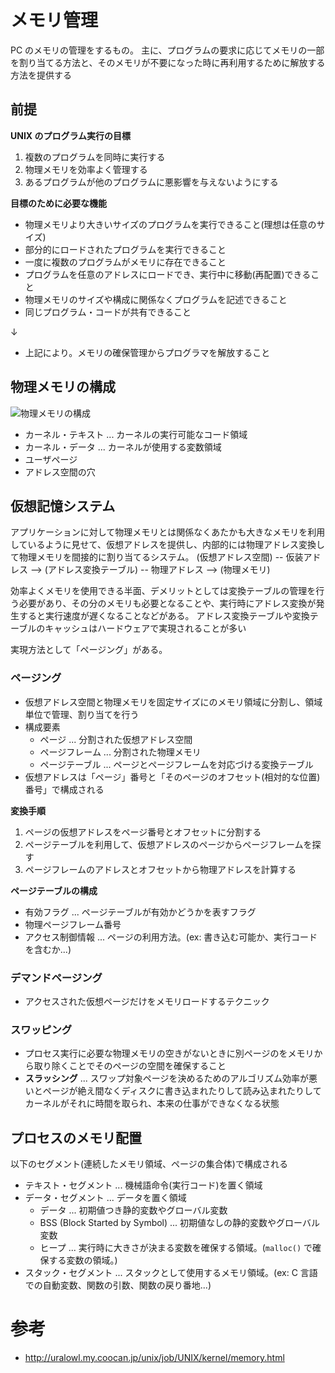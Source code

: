 # メモリ管理

PC のメモリの管理をするもの。
主に、プログラムの要求に応じてメモリの一部を割り当てる方法と、そのメモリが不要になった時に再利用するために解放する方法を提供する

## 前提

**UNIX のプログラム実行の目標**

1. 複数のプログラムを同時に実行する
2. 物理メモリを効率よく管理する
3. あるプログラムが他のプログラムに悪影響を与えないようにする

**目標のために必要な機能**

- 物理メモリより大きいサイズのプログラムを実行できること(理想は任意のサイズ)
- 部分的にロードされたプログラムを実行できること
- 一度に複数のプログラムがメモリに存在できること
- プログラムを任意のアドレスにロードでき、実行中に移動(再配置)できること
- 物理メモリのサイズや構成に関係なくプログラムを記述できること
- 同じプログラム・コードが共有できること

↓

- 上記により。メモリの確保管理からプログラマを解放すること

## 物理メモリの構成

![物理メモリの構成](https://uralowl.my.coocan.jp/unix/job/UNIX/kernel/GIF/1.gif)

- カーネル・テキスト ... カーネルの実行可能なコード領域
- カーネル・データ ... カーネルが使用する変数領域
- ユーザページ
- アドレス空間の穴

## 仮想記憶システム

アプリケーションに対して物理メモリとは関係なくあたかも大きなメモリを利用しているように見せて、仮想アドレスを提供し、内部的には物理アドレス変換して物理メモリを間接的に割り当てるシステム。
(仮想アドレス空間) -- 仮装アドレス --> (アドレス変換テーブル) -- 物理アドレス --> (物理メモリ)

効率よくメモリを使用できる半面、デメリットとしては変換テーブルの管理を行う必要があり、その分のメモリも必要となることや、実行時にアドレス変換が発生すると実行速度が遅くなることなどがある。
アドレス変換テーブルや変換テーブルのキャッシュはハードウェアで実現されることが多い

実現方法として「ページング」がある。

### ページング

- 仮想アドレス空間と物理メモリを固定サイズにのメモリ領域に分割し、領域単位で管理、割り当てを行う
- 構成要素
  - ページ ... 分割された仮想アドレス空間
  - ページフレーム ... 分割された物理メモリ
  - ページテーブル ... ページとページフレームを対応づける変換テーブル
- 仮想アドレスは「ページ」番号と「そのページのオフセット(相対的な位置)番号」で構成される

**変換手順**

1. ページの仮想アドレスをページ番号とオフセットに分割する
2. ページテーブルを利用して、仮想アドレスのページからページフレームを探す
3. ページフレームのアドレスとオフセットから物理アドレスを計算する

**ページテーブルの構成**

- 有効フラグ ... ページテーブルが有効かどうかを表すフラグ
- 物理ページフレーム番号
- アクセス制御情報 ... ページの利用方法。(ex: 書き込む可能か、実行コードを含むか...)

### デマンドページング

- アクセスされた仮想ページだけをメモリロードするテクニック

### スワッピング

- プロセス実行に必要な物理メモリの空きがないときに別ページのをメモリから取り除くことでそのページの空間を確保すること
- **スラッシング** ... スワップ対象ページを決めるためのアルゴリズム効率が悪いとページが絶え間なくディスクに書き込まれたりして読み込まれたりしてカーネルがそれに時間を取られ、本来の仕事ができなくなる状態

## プロセスのメモリ配置

以下のセグメント(連続したメモリ領域、ページの集合体)で構成される

- テキスト・セグメント ... 機械語命令(実行コード)を置く領域
- データ・セグメント ... データを置く領域
  - データ ... 初期値つき静的変数やグローバル変数
  - BSS (Block Started by Symbol) ... 初期値なしの静的変数やグローバル変数
  - ヒープ ... 実行時に大きさが決まる変数を確保する領域。(`malloc()` で確保する変数の領域。)
- スタック・セグメント ... スタックとして使用するメモリ領域。(ex: C 言語での自動変数、関数の引数、関数の戻り番地...)

# 参考

- http://uralowl.my.coocan.jp/unix/job/UNIX/kernel/memory.html
